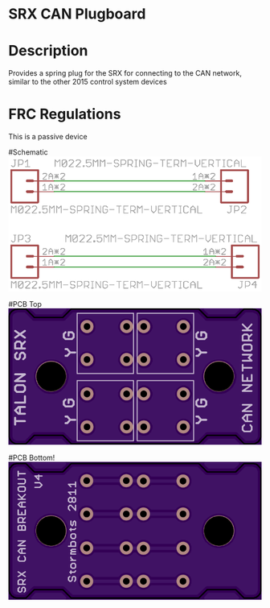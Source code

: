 # SRX CAN Plugboard
 
# Description
Provides a spring plug for the SRX for connecting to the CAN network, similar to the other 2015 control system devices

# FRC Regulations
This is a passive device


#Schematic
![Schematic Layout](schematic.png)

#PCB Top
![PCB Top Side](pcb-top.png)

#PCB Bottom!
![PCB Bottom Side](pcb-bottom.png)
